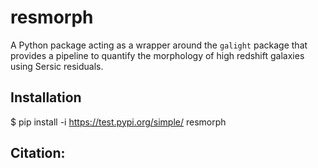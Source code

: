 # resmorph

A Python package acting as a wrapper around the ``galight`` package that provides a pipeline to quantify the morphology of high redshift galaxies using Sersic residuals. 

Installation
------------
  $ pip install -i https://test.pypi.org/simple/ resmorph
  
Citation:
---------
